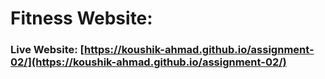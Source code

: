 # Fitness Website:

### Live Website: [https://koushik-ahmad.github.io/assignment-02/](https://koushik-ahmad.github.io/assignment-02/)
